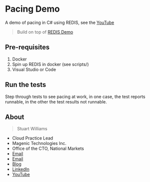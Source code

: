 # Pacing Demo

A demo of pacing in C# using REDIS, see the [YouTube](https://www.youtube.com/watch?v=17K3D8x5Hqk)

> Build on top of [REDIS Demo](https://github.com/BlitzkriegSoftware/RedisDemo)

## Pre-requisites

1. Docker
2. Spin up REDIS in docker (see scripts/)
3. Visual Studio or Code

## Run the tests

Step through tests to see pacing at work, in one case, the test reports runnable, in the other the test results not runnable.

## About

> Stuart Williams

* Cloud Practice Lead
* Magenic Technologies Inc.
* Office of the CTO, National Markets
* [Email](stuartw@magenic.com)
* [Email](stuart.t.williams@outlook.com)
* [Blog](https://blitzkriegsoftware.azurewebsites.net/Blog)
* [LinkedIn](http://lnkd.in/P35kVT)
* [YouTube](https://www.youtube.com/user/spookdejur1962/videos)